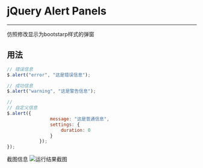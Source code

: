 jQuery Alert Panels
=============
-------------
仿照修改显示为bootstarp样式的弹窗

用法
-------------

```javascript
// 错误信息
$.alert("error", "这是错误信息");

// 成功信息
$.alert("warning", "这是警告信息");

//
// 自定义信息
$.alert({
				message: "这是普通信息",
				settings: {
					duration: 0
				}
			});
});
```
截图信息
![运行结果截图](http://7xi7mt.com1.z0.glb.clouddn.com/md-QQjietu20151202111322.png)
